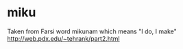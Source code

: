 miku
====

Taken from Farsi word mikunam which means "I do, I make" 
http://web.pdx.edu/~tehrank/part2.html
